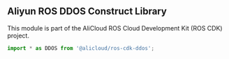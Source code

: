 ## Aliyun ROS DDOS Construct Library

This module is part of the AliCloud ROS Cloud Development Kit (ROS CDK) project.

```ts
import * as DDOS from '@alicloud/ros-cdk-ddos';
```